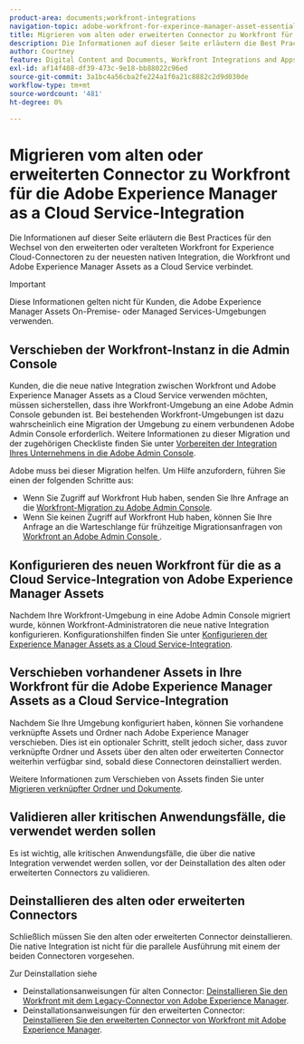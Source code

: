 ```yaml
---
product-area: documents;workfront-integrations
navigation-topic: adobe-workfront-for-experince-manager-asset-essentials
title: Migrieren vom alten oder erweiterten Connector zu Workfront für die Adobe Experience Manager as a Cloud Service-Integration
description: Die Informationen auf dieser Seite erläutern die Best Practices für den Wechsel von den erweiterten oder veralteten Workfront for Experience Cloud-Connectoren zu der neuesten nativen Integration, die Workfront und Adobe Experience Manager Assets as a Cloud Service verbindet.
author: Courtney
feature: Digital Content and Documents, Workfront Integrations and Apps
exl-id: af14f408-df39-473c-9e18-bb88022c96ed
source-git-commit: 3a1bc4a56cba2fe224a1f0a21c8882c2d9d030de
workflow-type: tm+mt
source-wordcount: '481'
ht-degree: 0%

---
```


# Migrieren vom alten oder erweiterten Connector zu Workfront für die Adobe Experience Manager as a Cloud Service-Integration

Die Informationen auf dieser Seite erläutern die Best Practices für den Wechsel von den erweiterten oder veralteten Workfront for Experience Cloud-Connectoren zu der neuesten nativen Integration, die Workfront und Adobe Experience Manager Assets as a Cloud Service verbindet.

>[!IMPORTANT]
>
>Diese Informationen gelten nicht für Kunden, die Adobe Experience Manager Assets On-Premise- oder Managed Services-Umgebungen verwenden.

## Verschieben der Workfront-Instanz in die Admin Console

Kunden, die die neue native Integration zwischen Workfront und Adobe Experience Manager Assets as a Cloud Service verwenden möchten, müssen sicherstellen, dass ihre Workfront-Umgebung an eine Adobe Admin Console gebunden ist. Bei bestehenden Workfront-Umgebungen ist dazu wahrscheinlich eine Migration der Umgebung zu einem verbundenen Adobe Admin Console erforderlich. Weitere Informationen zu dieser Migration und der zugehörigen Checkliste finden Sie unter [Vorbereiten der Integration Ihres Unternehmens in die Adobe Admin Console](/help/quicksilver/administration-and-setup/adobe-admin-console/prep-for-admin-console.md).

Adobe muss bei dieser Migration helfen. Um Hilfe anzufordern, führen Sie einen der folgenden Schritte aus:

* Wenn Sie Zugriff auf Workfront Hub haben, senden Sie Ihre Anfrage an die [Workfront-Migration zu Adobe Admin Console](https://hub.workfront.com/requests/new?activeTab=tab-new-helpRequest&amp;projectID=629674d500054a38133cf26e01d06a97&amp;path=).
* Wenn Sie keinen Zugriff auf Workfront Hub haben, können Sie Ihre Anfrage an die Warteschlange für frühzeitige Migrationsanfragen von [Workfront an Adobe Admin Console ](https://workfront.az1.qualtrics.com/jfe/form/SV_9T5LuHf05JUOPAi).

## Konfigurieren des neuen Workfront für die as a Cloud Service-Integration von Adobe Experience Manager Assets

Nachdem Ihre Workfront-Umgebung in eine Adobe Admin Console migriert wurde, können Workfront-Administratoren die neue native Integration konfigurieren. Konfigurationshilfen finden Sie unter [Konfigurieren der Experience Manager Assets as a Cloud Service-Integration](/help/quicksilver/administration-and-setup/configure-integrations/configure-aacs-integration.md).

## Verschieben vorhandener Assets in Ihre Workfront für die Adobe Experience Manager Assets as a Cloud Service-Integration

Nachdem Sie Ihre Umgebung konfiguriert haben, können Sie vorhandene verknüpfte Assets und Ordner nach Adobe Experience Manager verschieben. Dies ist ein optionaler Schritt, stellt jedoch sicher, dass zuvor verknüpfte Ordner und Assets über den alten oder erweiterten Connector weiterhin verfügbar sind, sobald diese Connectoren deinstalliert werden.

Weitere Informationen zum Verschieben von Assets finden Sie unter [Migrieren verknüpfter Ordner und Dokumente](/help/quicksilver/documents/workfront-and-experience-manager-integrations/legacy-enhanced-connector-migration/workfront-document-link-updates.md).

## Validieren aller kritischen Anwendungsfälle, die verwendet werden sollen

Es ist wichtig, alle kritischen Anwendungsfälle, die über die native Integration verwendet werden sollen, vor der Deinstallation des alten oder erweiterten Connectors zu validieren.

## Deinstallieren des alten oder erweiterten Connectors

Schließlich müssen Sie den alten oder erweiterten Connector deinstallieren. Die native Integration ist nicht für die parallele Ausführung mit einem der beiden Connectoren vorgesehen.

Zur Deinstallation siehe

* Deinstallationsanweisungen für alten Connector: [Deinstallieren Sie den Workfront mit dem Legacy-Connector von Adobe Experience Manager](/help/quicksilver/documents/workfront-and-experience-manager-integrations/legacy-enhanced-connector-migration/uninstall-legacy-connector.md).
* Deinstallationsanweisungen für den erweiterten Connector: [Deinstallieren Sie den erweiterten Connector von Workfront mit Adobe Experience Manager](/help/quicksilver/documents/workfront-and-experience-manager-integrations/legacy-enhanced-connector-migration/uninstall-enhanced-connector.md).
